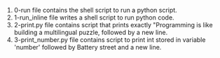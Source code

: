 1. 0-run file contains the shell script to run a python script.
2. 1-run_inline file writes a shell script to run python code.
3. 2-print.py file contains script that prints exactly "Programming is like building a multilingual puzzle, followed by a new line.
4. 3-print_number.py file contains script to print int stored in variable 'number' followed by Battery street and a new line.
